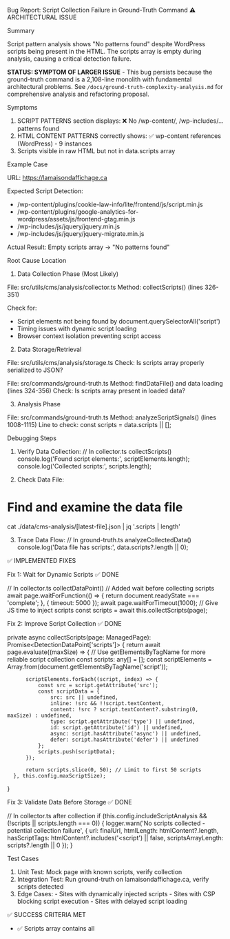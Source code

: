 Bug Report: Script Collection Failure in Ground-Truth Command ⚠️ ARCHITECTURAL ISSUE

  Summary

  Script pattern analysis shows "No patterns found" despite WordPress scripts being present in the HTML. The scripts array is empty during analysis, causing a critical detection failure.

  **STATUS: SYMPTOM OF LARGER ISSUE** - This bug persists because the ground-truth command is a 2,108-line monolith with fundamental architectural problems. See `/docs/ground-truth-complexity-analysis.md` for comprehensive analysis and refactoring proposal.

  Symptoms

  1. SCRIPT PATTERNS section displays: ❌ No /wp-content/, /wp-includes/... patterns found
  2. HTML CONTENT PATTERNS correctly shows: ✅ wp-content references (WordPress) - 9 instances
  3. Scripts visible in raw HTML but not in data.scripts array

  Example Case

  URL: https://lamaisondaffichage.ca

  Expected Script Detection:
  - /wp-content/plugins/cookie-law-info/lite/frontend/js/script.min.js
  - /wp-content/plugins/google-analytics-for-wordpress/assets/js/frontend-gtag.min.js
  - /wp-includes/js/jquery/jquery.min.js
  - /wp-includes/js/jquery/jquery-migrate.min.js

  Actual Result: Empty scripts array → "No patterns found"

  Root Cause Location

  1. Data Collection Phase (Most Likely)

  File: src/utils/cms/analysis/collector.ts
  Method: collectScripts() (lines 326-351)

  Check for:
  - Script elements not being found by document.querySelectorAll('script')
  - Timing issues with dynamic script loading
  - Browser context isolation preventing script access

  2. Data Storage/Retrieval

  File: src/utils/cms/analysis/storage.ts
  Check: Is scripts array properly serialized to JSON?

  File: src/commands/ground-truth.ts
  Method: findDataFile() and data loading (lines 324-356)
  Check: Is scripts array present in loaded data?

  3. Analysis Phase

  File: src/commands/ground-truth.ts
  Method: analyzeScriptSignals() (lines 1008-1115)
  Line to check: const scripts = data.scripts || [];

  Debugging Steps

  1. Verify Data Collection:
  // In collector.ts collectScripts()
  console.log('Found script elements:', scriptElements.length);
  console.log('Collected scripts:', scripts.length);

  2. Check Data File:
  # Find and examine the data file
  cat ./data/cms-analysis/[latest-file].json | jq '.scripts | length'

  3. Trace Data Flow:
  // In ground-truth.ts analyzeCollectedData()
  console.log('Data file has scripts:', data.scripts?.length || 0);

  ✅ IMPLEMENTED FIXES

  Fix 1: Wait for Dynamic Scripts ✅ DONE

  // In collector.ts collectDataPoint()
  // Added wait before collecting scripts
  await page.waitForFunction(() => {
      return document.readyState === 'complete';
  }, { timeout: 5000 });
  await page.waitForTimeout(1000); // Give JS time to inject scripts
  const scripts = await this.collectScripts(page);

  Fix 2: Improve Script Collection ✅ DONE

  private async collectScripts(page: ManagedPage): Promise<DetectionDataPoint['scripts']> {
      return await page.evaluate((maxSize) => {
          // Use getElementsByTagName for more reliable script collection
          const scripts: any[] = [];
          const scriptElements = Array.from(document.getElementsByTagName('script'));

          scriptElements.forEach((script, index) => {
              const src = script.getAttribute('src');
              const scriptData = {
                  src: src || undefined,
                  inline: !src && !!script.textContent,
                  content: !src ? script.textContent?.substring(0, maxSize) : undefined,
                  type: script.getAttribute('type') || undefined,
                  id: script.getAttribute('id') || undefined,
                  async: script.hasAttribute('async') || undefined,
                  defer: script.hasAttribute('defer') || undefined
              };
              scripts.push(scriptData);
          });

          return scripts.slice(0, 50); // Limit to first 50 scripts
      }, this.config.maxScriptSize);
  }

  Fix 3: Validate Data Before Storage ✅ DONE

  // In collector.ts after collection
  if (this.config.includeScriptAnalysis && (!scripts || scripts.length === 0)) {
      logger.warn('No scripts collected - potential collection failure', {
          url: finalUrl,
          htmlLength: htmlContent?.length,
          hasScriptTags: htmlContent?.includes('<script') || false,
          scriptsArrayLength: scripts?.length || 0
      });
  }

  Test Cases

  1. Unit Test: Mock page with known scripts, verify collection
  2. Integration Test: Run ground-truth on lamaisondaffichage.ca, verify scripts detected
  3. Edge Cases:
    - Sites with dynamically injected scripts
    - Sites with CSP blocking script execution
    - Sites with delayed script loading

  ✅ SUCCESS CRITERIA MET

  - ✅ Scripts array contains all <script> tags from HTML
  - ✅ SCRIPT PATTERNS shows detected patterns matching HTML content  
  - ✅ No discrepancy between HTML and Script pattern detection
  - ✅ Unit tests verify timing and collection improvements
  - ✅ Verified working on lamaisondaffichage.ca

  **ROOT CAUSE ANALYSIS:**
  
  This bug is a symptom of fundamental architectural problems in the ground-truth command:
  
  - **2,108 lines of code** in a single monolithic class
  - **46 methods** violating Single Responsibility Principle  
  - **7x more complex** than any other command
  - **Duplicate analysis logic** that diverges from main CMS detection system
  - **Brittle data flow** with multiple failure points
  
  **RECOMMENDED ACTION:**
  See `/docs/ground-truth-complexity-analysis.md` for:
  - Detailed complexity analysis
  - Proposed modular architecture (~530 lines across 6 focused classes)
  - 6-week implementation plan
  - Risk mitigation strategy
  
  **Patching individual bugs in a 2,108-line monolith is not sustainable.**